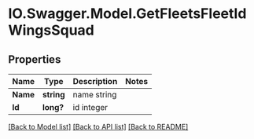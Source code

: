# IO.Swagger.Model.GetFleetsFleetIdWingsSquad
## Properties

Name | Type | Description | Notes
------------ | ------------- | ------------- | -------------
**Name** | **string** | name string | 
**Id** | **long?** | id integer | 

[[Back to Model list]](../README.md#documentation-for-models) [[Back to API list]](../README.md#documentation-for-api-endpoints) [[Back to README]](../README.md)

